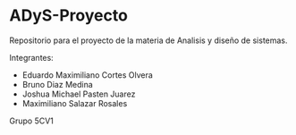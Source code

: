 # ADyS-Proyecto

Repositorio para el proyecto de la materia de Analisis y diseño de sistemas.

Integrantes:
- Eduardo Maximiliano Cortes Olvera
- Bruno Diaz Medina
- Joshua Michael Pasten Juarez
- Maximiliano Salazar Rosales

Grupo 5CV1
